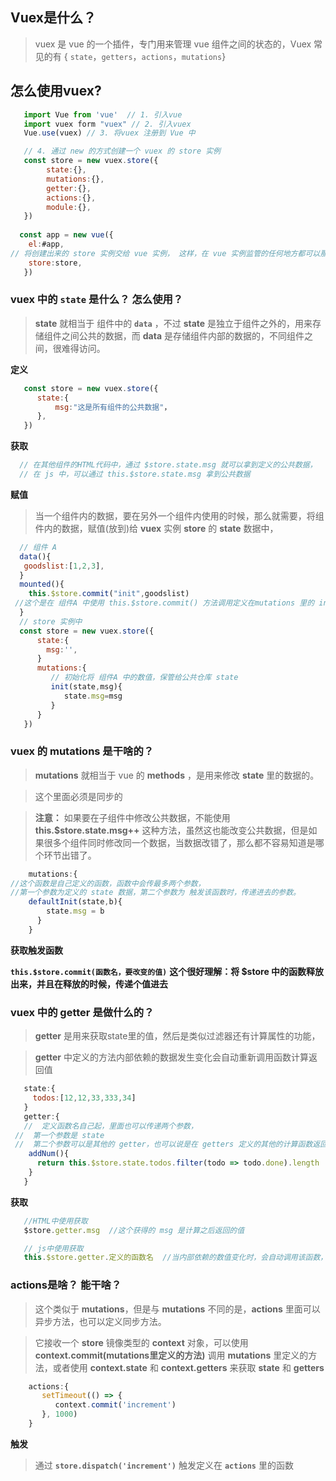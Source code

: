 ## Vuex是什么？

> vuex 是 vue 的一个插件，专门用来管理 vue 组件之间的状态的，Vuex 常见的有 { `state`，`getters`，`actions`，`mutations`}


## 怎么使用vuex?

```javascript
   import Vue from 'vue'  // 1. 引入vue
   import vuex form "vuex" // 2. 引入vuex
   Vue.use(vuex) // 3. 将vuex 注册到 Vue 中

   // 4. 通过 new 的方式创建一个 vuex 的 store 实例
   const store = new vuex.store({
        state:{},
        mutations:{},
        getter:{},
        actions:{},
        module:{},
   }) 
   
  const app = new vue({
    el:#app,
// 将创建出来的 store 实例交给 vue 实例， 这样，在 vue 实例监管的任何地方都可以那大 store 里定义的数据或者参数了。
    store:store,
   })
```

### vuex 中的 `state` 是什么？ 怎么使用？

> **state** 就相当于 组件中的 **`data`** ，不过 **state** 是独立于组件之外的，用来存储组件之间公共的数据，而 **data** 是存储组件内部的数据的，不同组件之间，很难得访问。

**定义**

```javascript
   const store = new vuex.store({
      state:{
          msg:"这是所有组件的公共数据"，
      },
   })
```

**获取**

```javascript
  // 在其他组件的HTML代码中，通过 $store.state.msg 就可以拿到定义的公共数据，
  // 在 js 中，可以通过 this.$store.state.msg 拿到公共数据
```

**赋值**

> 当一个组件内的数据，要在另外一个组件内使用的时候，那么就需要，将组件内的数据，赋值(放到)给 **vuex** 实例 **store** 的 **state** 数据中，

```javaScript
  // 组件 A 
  data(){
   goodslist:[1,2,3], 
  }
  mounted(){
    this.$store.commit("init",goodslist) 
 //这个是在 组件A 中使用 this.$store.commit() 方法调用定义在mutations 里的 init 函数，将组件A中的共用的数据，放到 store 仓库中
  }
  // store 实例中
  const store = new vuex.store({
      state:{
        msg:'',
      }
      mutations:{
         // 初始化将 组件A 中的数值，保管给公共仓库 state  
         init(state,msg){
            state.msg=msg
         }
      }
   })
```

### vuex 的 mutations 是干啥的？

> **mutations** 就相当于 vue 的 **methods** ，是用来修改 **state** 里的数据的。

> 这个里面必须是同步的

> **注意：** 如果要在子组件中修改公共数据，不能使用 **this.$store.state.msg++** 这种方法，虽然这也能改变公共数据，但是如果很多个组件同时修改同一个数据，当数据改错了，那么都不容易知道是哪个环节出错了。

```javascript
    mutations:{
//这个函数是自己定义的函数，函数中会传最多两个参数，
//第一个参数为定义的 state 数据，第二个参数为 触发该函数时，传递进去的参数。     
    defaultInit(state,b){
        state.msg = b    
      }
    } 
```

**获取触发函数**


**`this.$store.commit(函数名，要改变的值)`**
**这个很好理解：将 $store 中的函数释放出来，并且在释放的时候，传递个值进去**


### vuex 中的 getter 是做什么的？

> **getter** 是用来获取state里的值，然后是类似过滤器还有计算属性的功能，

> **getter** 中定义的方法内部依赖的数据发生变化会自动重新调用函数计算返回值

```javascript
   state:{
     todos:[12,12,33,333,34]
   }
   getter:{
   //  定义函数名自己起，里面也可以传递两个参数，
 //  第一个参数是 state 
 //  第二个参数可以是其他的 getter，也可以说是在 getters 定义的其他的计算函数返回的值。
    addNum(){
      return this.$store.state.todos.filter(todo => todo.done).length
    }
   }
```

**获取**

```javascript
   //HTML中使用获取  
   $store.getter.msg  //这个获得的 msg 是计算之后返回的值

   // js中使用获取
   this.$store.getter.定义的函数名  //当内部依赖的数值变化时，会自动调用该函数，重新计算。
```

### actions是啥？ 能干啥？

> 这个类似于 **mutations**，但是与 **mutations** 不同的是，**actions** 里面可以异步方法，也可以定义同步方法。

> 它接收一个 **store** 镜像类型的 **context** 对象，可以使用 **context.commit(mutations里定义的方法)** 调用 **mutations** 里定义的方法，或者使用 **context.state** 和 **context.getters** 来获取 **state** 和 **getters**

```javascript
    actions:{
       setTimeout(() => {
          context.commit('increment')
       }, 1000)
    }
```

**触发**

> 通过 **`store.dispatch('increment')`** 触发定义在 **`actions`** 里的函数
 